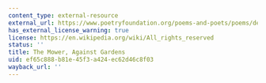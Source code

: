 ```yaml
---
content_type: external-resource
external_url: https://www.poetryfoundation.org/poems-and-poets/poems/detail/48333
has_external_license_warning: true
license: https://en.wikipedia.org/wiki/All_rights_reserved
status: ''
title: The Mower, Against Gardens
uid: ef65c888-b81e-45f3-a424-ec62d46c8f03
wayback_url: ''
---
```

